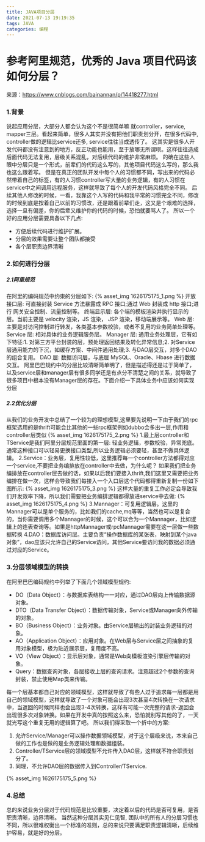 ```yaml
---
title: JAVA项目分层
date: 2021-07-13 19:19:35
tags: JAVA
categories: 编程
---
```


# 参考阿里规范，优秀的 Java 项目代码该如何分层？

来源：https://www.cnblogs.com/bainannan/p/14418277.html
### 1.背景
说起应用分层，大部分人都会认为这个不是很简单嘛 就controller，service, mapper三层。看起来简单，很多人其实并没有把他们职责划分开，在很多代码中, controller做的逻辑比service还多, service往往当成透传了。
这其实是很多人开发代码都没有注意到的地方，反正功能也能用，至于放哪无所谓呗。这样往往造成后面代码无法复用，层级关系混乱，对后续代码的维护非常麻烦。
的确在这些人眼中分层只是一个形式，前辈们的代码这么写的，其他项目代码这么写的，那么我也这么跟着写。
但是在真正的团队开发中每个人的习惯都不同，写出来的代码必然带着自己的标签，有的人习惯controller写大量的业务逻辑，有的人习惯在service中之间调用远程服务，这样就导致了每个人的开发代码风格完全不同。
后续其他人修改的时候，一看，我靠这个人写的代码和我平常的习惯完全不同，修改的时候到底是按着自己以前的习惯改，还是跟着前辈们走，这又是个艰难的选择，选择一旦有偏差，你的后辈又维护你的代码的时候，恐怕就要骂人了。
所以一个好的应用分层需要具备以下几点:

- 方便后续代码进行维护扩展。
- 分层的效果需要让整个团队都接受
- 各个层职责边界清晰
### 2.如何进行分层
##### 2.1阿里规范
在阿里的编码规范中约束的分层如下:
{% asset_img 1626175175_1.png %}
开放接口层: 可直接封装 Service 方法暴露成 RPC 接口;通过 Web 封装成 http 接口;进行 网关安全控制、流量控制等。
终端显示层: 各个端的模板渲染并执行显示的层。当前主要是 velocity 渲染，JS 渲染， JSP 渲染，移动端展示等。
Web 层: 主要是对访问控制进行转发，各类基本参数校验，或者不复用的业务简单处理等。
Service 层: 相对具体的业务逻辑服务层。
Manager 层: 通用业务处理层，它有如下特征:1. 对第三方平台封装的层，预处理返回结果及转化异常信息;2. 对Service层通用能力的下沉，如缓存方案、中间件通用处理;3. 与DAO层交互，对多个DAO的组合复用。
DAO 层: 数据访问层，与底层 MySQL、Oracle、Hbase 进行数据交互。
阿里巴巴规约中的分层比较清晰简单明了，但是描述得还是过于简单了，以及service层和manager层有很多同学还是有点分不清楚之间的关系，就导致了很多项目中根本没有Manager层的存在。下面介绍一下具体业务中应该如何实现分层
##### 2.2优化分层
从我们的业务开发中总结了一个较为的理想模型,这里要先说明一下由于我们的rpc框架选用的是thrift可能会比其他的一些rpc框架例如dubbo会多出一层,作用和controller层类似
{% asset_img 1626175175_2.png %}
1.最上层controller和TService是我们阿里分层规范里面的第一层: 轻业务逻辑，参数校验，异常兜底。通常这种接口可以轻易更换接口类型,所以业务逻辑必须要轻，甚至不做具体逻辑。
2.Service：业务层，复用性较低，这里推荐每一个controller方法都得对应一个service,不要把业务编排放在controller中去做，为什么呢？
如果我们把业务编排放在controller层去做的话，如果以后我们要接入thrift,我们这里又需要把业务编排在做一次，这样会导致我们每接入一个入口层这个代码都得重新复制一份如下图所示:
{% asset_img 1626175175_3.png %}
这样大量的重复工作必定会导致我们开发效率下降，所以我们需要把业务编排逻辑都得放进service中去做:
{% asset_img 1626175175_4.png %}
3.Mannager：可复用逻辑层。这里的Mannager可以是单个服务的，比如我们的cache,mq等等，当然也可以是复合的，当你需要调用多个Mannager的时候，这个可以合为一个Mannager，比如逻辑上的连表查询等。如果是httpMannager或rpcMannager需要在这一层做一些数据转换
4.DAO：数据库访问层。主要负责“操作数据库的某张表，映射到某个java对象”，dao应该只允许自己的Service访问，其他Service要访问我的数据必须通过对应的Service。
### 3.分层领域模型的转换
在阿里巴巴编码规约中列举了下面几个领域模型规约:

- DO（Data Object）：与数据库表结构一一对应，通过DAO层向上传输数据源对象。
- DTO（Data Transfer Object）：数据传输对象，Service或Manager向外传输的对象。
- BO（Business Object）：业务对象。由Service层输出的封装业务逻辑的对象。
- AO（Application Object）：应用对象。在Web层与Service层之间抽象的复用对象模型，极为贴近展示层，复用度不高。
- VO（View Object）：显示层对象，通常是Web向模板渲染引擎层传输的对象。
- Query：数据查询对象，各层接收上层的查询请求。注意超过2个参数的查询封装，禁止使用Map类来传输。

每一个层基本都自己对应的领域模型，这样就导致了有些人过于追求每一层都是用自己的领域模型，这样就导致了一个对象可能会出现3次甚至4次转换在一次请求中，当返回的时候同样也会出现3-4次转换，这样有可能一次完整的请求-返回会出现很多次对象转换。如果在开发中真的按照这么来，恐怕就别写其他的了，一天就光写这个重复无用的逻辑算了吧。
所以我们得采取一个折中的方案:

1. 允许Service/Manager可以操作数据领域模型，对于这个层级来说，本来自己做的工作也是做的是业务逻辑处理和数据组装。
1. Controller/TService层的领域模型不允许传入DAO层，这样就不符合职责划分了。
1. 同理，不允许DAO层的数据传入到Controller/TService.

{% asset_img 1626175175_5.png %}
### 4.总结
总的来说业务分层对于代码规范是比较重要，决定着以后的代码是否可复用，是否职责清晰，边界清晰。
当然这种分层其实见仁见智, 团队中的所有人的分层习惯也不同，所以很难权衡出一个标准的准则，总的来说只要满足职责逻辑清晰，后续维护容易，就是好的分层。
